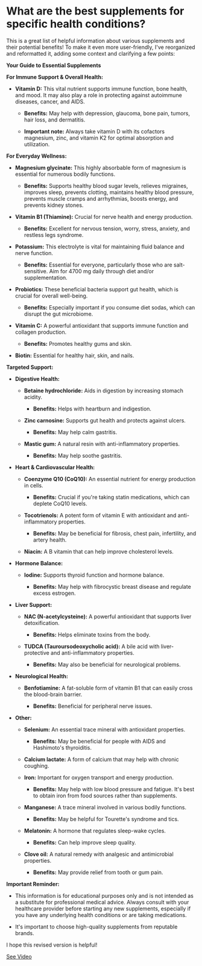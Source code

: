 # What are the best supplements for specific health conditions?

This is a great list of helpful information about various supplements and their potential benefits! To make it even more user-friendly, I've reorganized and reformatted it, adding some context and clarifying a few points:

**Your Guide to Essential Supplements**

**For Immune Support & Overall Health:**

- **Vitamin D:** This vital nutrient supports immune function, bone health, and mood. It may also play a role in protecting against autoimmune diseases, cancer, and AIDS.

    - **Benefits:** May help with depression, glaucoma, bone pain, tumors, hair loss, and dermatitis.

    - **Important note:** Always take vitamin D with its cofactors magnesium, zinc, and vitamin K2 for optimal absorption and utilization.

**For Everyday Wellness:**

- **Magnesium glycinate:** This highly absorbable form of magnesium is essential for numerous bodily functions.

    - **Benefits:** Supports healthy blood sugar levels, relieves migraines, improves sleep, prevents clotting, maintains healthy blood pressure, prevents muscle cramps and arrhythmias, boosts energy, and prevents kidney stones.

- **Vitamin B1 (Thiamine):** Crucial for nerve health and energy production.

    - **Benefits:** Excellent for nervous tension, worry, stress, anxiety, and restless legs syndrome.

- **Potassium:** This electrolyte is vital for maintaining fluid balance and nerve function.

    - **Benefits:** Essential for everyone, particularly those who are salt-sensitive. Aim for 4700 mg daily through diet and/or supplementation.

- **Probiotics:** These beneficial bacteria support gut health, which is crucial for overall well-being.

    - **Benefits:** Especially important if you consume diet sodas, which can disrupt the gut microbiome.

- **Vitamin C:** A powerful antioxidant that supports immune function and collagen production.

    - **Benefits:** Promotes healthy gums and skin.

- **Biotin:** Essential for healthy hair, skin, and nails.

**Targeted Support:**

- **Digestive Health:**

    - **Betaine hydrochloride:** Aids in digestion by increasing stomach acidity.

        - **Benefits:** Helps with heartburn and indigestion.

    - **Zinc carnosine:** Supports gut health and protects against ulcers.

        - **Benefits:** May help calm gastritis.

    - **Mastic gum:** A natural resin with anti-inflammatory properties.

        - **Benefits:** May help soothe gastritis.

- **Heart & Cardiovascular Health:**

    - **Coenzyme Q10 (CoQ10):** An essential nutrient for energy production in cells.

        - **Benefits:** Crucial if you're taking statin medications, which can deplete CoQ10 levels.

    - **Tocotrienols:** A potent form of vitamin E with antioxidant and anti-inflammatory properties.

        - **Benefits:** May be beneficial for fibrosis, chest pain, infertility, and artery health.

    - **Niacin:** A B vitamin that can help improve cholesterol levels.

- **Hormone Balance:**

    - **Iodine:** Supports thyroid function and hormone balance.

        - **Benefits:** May help with fibrocystic breast disease and regulate excess estrogen.

- **Liver Support:**

    - **NAC (N-acetylcysteine):** A powerful antioxidant that supports liver detoxification.

        - **Benefits:** Helps eliminate toxins from the body.

    - **TUDCA (Tauroursodeoxycholic acid):** A bile acid with liver-protective and anti-inflammatory properties.

        - **Benefits:** May also be beneficial for neurological problems.

- **Neurological Health:**

    - **Benfotiamine:** A fat-soluble form of vitamin B1 that can easily cross the blood-brain barrier.

        - **Benefits:** Beneficial for peripheral nerve issues.

- **Other:**

    - **Selenium:** An essential trace mineral with antioxidant properties.

        - **Benefits:** May be beneficial for people with AIDS and Hashimoto's thyroiditis.

    - **Calcium lactate:** A form of calcium that may help with chronic coughing.

    - **Iron:** Important for oxygen transport and energy production.

        - **Benefits:** May help with low blood pressure and fatigue. It's best to obtain iron from food sources rather than supplements.

    - **Manganese:** A trace mineral involved in various bodily functions.

        - **Benefits:** May be helpful for Tourette's syndrome and tics.

    - **Melatonin:** A hormone that regulates sleep-wake cycles.

        - **Benefits:** Can help improve sleep quality.

    - **Clove oil:** A natural remedy with analgesic and antimicrobial properties.

        - **Benefits:** May provide relief from tooth or gum pain.

**Important Reminder:**

- This information is for educational purposes only and is not intended as a substitute for professional medical advice. Always consult with your healthcare provider before starting any new supplements, especially if you have any underlying health conditions or are taking medications.  

- It's important to choose high-quality supplements from reputable brands.

I hope this revised version is helpful!

 [See Video](https://www.youtube.com/embed/KHTDAnsSO5k)
